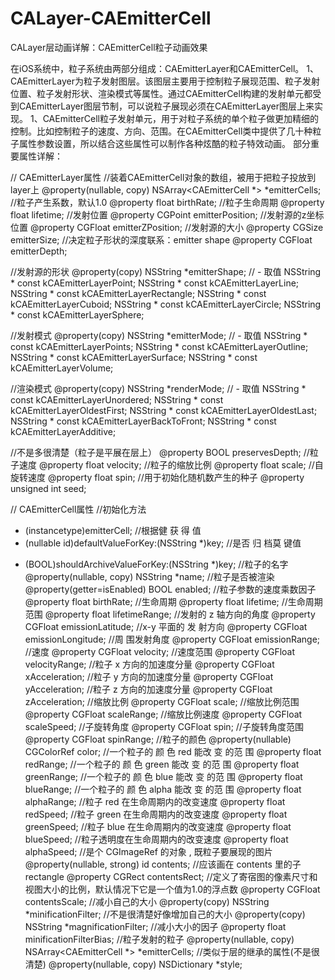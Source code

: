 # CALayer-CAEmitterCell
CALayer层动画详解：CAEmitterCell粒子动画效果

在iOS系统中，粒子系统由两部分组成：CAEmitterLayer和CAEmitterCell。
1、CAEmitterLayer为粒子发射图层。该图层主要用于控制粒子展现范围、粒子发射位置、粒子发射形状、渲染模式等属性。通过CAEmitterCell构建的发射单元都受到CAEmitterLayer图层节制，可以说粒子展现必须在CAEmitterLayer图层上来实现。
1、CAEmitterCell粒子发射单元，用于对粒子系统的单个粒子做更加精细的控制。比如控制粒子的速度、方向、范围。在CAEmitterCell类中提供了几十种粒子属性参数设置，所以结合这些属性可以制作各种炫酷的粒子特效动画。
部分重要属性详解：

// CAEmitterLayer属性
//装着CAEmitterCell对象的数组，被用于把粒子投放到layer上
@property(nullable, copy) NSArray<CAEmitterCell *> *emitterCells;
//粒子产生系数，默认1.0
@property float birthRate;
//粒子生命周期
@property float lifetime;
//发射位置
@property CGPoint emitterPosition;
//发射源的z坐标位置
@property CGFloat emitterZPosition;
//发射源的大小
@property CGSize emitterSize;
//决定粒子形状的深度联系：emitter shape
@property CGFloat emitterDepth;


//发射源的形状
@property(copy) NSString *emitterShape;
// - 取值
NSString * const kCAEmitterLayerPoint;
NSString * const kCAEmitterLayerLine;
NSString * const kCAEmitterLayerRectangle;
NSString * const kCAEmitterLayerCuboid;
NSString * const kCAEmitterLayerCircle;
NSString * const kCAEmitterLayerSphere;

//发射模式
@property(copy) NSString *emitterMode;
// - 取值
NSString * const kCAEmitterLayerPoints;
NSString * const kCAEmitterLayerOutline;
NSString * const kCAEmitterLayerSurface;
NSString * const kCAEmitterLayerVolume;

//渲染模式
@property(copy) NSString *renderMode;
// - 取值
NSString * const kCAEmitterLayerUnordered;
NSString * const kCAEmitterLayerOldestFirst;
NSString * const kCAEmitterLayerOldestLast;
NSString * const kCAEmitterLayerBackToFront;
NSString * const kCAEmitterLayerAdditive;

//不是多很清楚（粒子是平展在层上）
@property BOOL preservesDepth;
//粒子速度
@property float velocity;
//粒子的缩放比例
@property float scale;
//自旋转速度
@property float spin;
//用于初始化随机数产生的种子
@property unsigned int seed;


// CAEmitterCell属性
//初始化方法
+ (instancetype)emitterCell;
//根据健 获 得 值
+ (nullable id)defaultValueForKey:(NSString *)key;
//是否 归 档莫 键值
- (BOOL)shouldArchiveValueForKey:(NSString *)key;
//粒子的名字
@property(nullable, copy) NSString *name;
//粒子是否被渲染
@property(getter=isEnabled) BOOL enabled;
//粒子参数的速度乘数因子
@property float birthRate;
//生命周期
@property float lifetime;
//生命周期范围
@property float lifetimeRange;
//发射的 z 轴方向的角度
@property CGFloat emissionLatitude;
//x-y 平面的 发 射方向
@property CGFloat emissionLongitude;
//周 围发射角度
@property CGFloat emissionRange;
//速度
@property CGFloat velocity;
//速度范围
@property CGFloat velocityRange;
//粒子 x 方向的加速度分量
@property CGFloat xAcceleration;
//粒子 y 方向的加速度分量
@property CGFloat yAcceleration;
//粒子 z 方向的加速度分量
@property CGFloat zAcceleration;
//缩放比例
@property CGFloat scale;
//缩放比例范围
@property CGFloat scaleRange;
//缩放比例速度
@property CGFloat scaleSpeed;
//子旋转角度
@property CGFloat spin;
//子旋转角度范围
@property CGFloat spinRange;
//粒子的颜色
@property(nullable) CGColorRef color;
//一个粒子的 颜 色 red   能改 变 的范 围
@property float redRange;
//一个粒子的 颜 色 green   能改 变 的范 围
@property float greenRange;
//一个粒子的 颜 色 blue   能改 变 的范 围
@property float blueRange;
//一个粒子的 颜 色 alpha 能改 变 的范 围
@property float alphaRange;
//粒子 red 在生命周期内的改变速度
@property float redSpeed;
//粒子 green 在生命周期内的改变速度
@property float greenSpeed;
//粒子 blue 在生命周期内的改变速度
@property float blueSpeed;
//粒子透明度在生命周期内的改变速度
@property float alphaSpeed;
//是个 CGImageRef 的对象 , 既粒子要展现的图片
@property(nullable, strong) id contents;
//应该画在 contents 里的子 rectangle
@property CGRect contentsRect;
//定义了寄宿图的像素尺寸和视图大小的比例，默认情况下它是一个值为1.0的浮点数
@property CGFloat contentsScale;
//减小自己的大小
@property(copy) NSString *minificationFilter;
//不是很清楚好像增加自己的大小
@property(copy) NSString *magnificationFilter;
//减小大小的因子
@property float minificationFilterBias;
//粒子发射的粒子
@property(nullable, copy) NSArray<CAEmitterCell *> *emitterCells;
//类似于层的继承的属性(不是很清楚)
@property(nullable, copy) NSDictionary *style;



